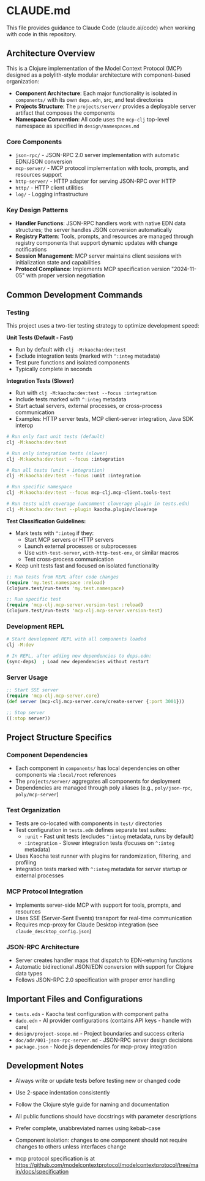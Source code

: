 # CLAUDE.md

This file provides guidance to Claude Code (claude.ai/code) when working with code in this repository.

## Architecture Overview

This is a Clojure implementation of the Model Context Protocol (MCP) designed as a polylith-style modular architecture with component-based organization:

- **Component Architecture**: Each major functionality is isolated in `components/` with its own `deps.edn`, src, and test directories
- **Projects Structure**: The `projects/server/` provides a deployable server artifact that composes the components
- **Namespace Convention**: All code uses the `mcp-clj` top-level namespace as specified in `design/namespaces.md`

### Core Components

- `json-rpc/` - JSON-RPC 2.0 server implementation with automatic EDN/JSON conversion
- `mcp-server/` - MCP protocol implementation with tools, prompts, and resources support
- `http-server/` - HTTP adapter for serving JSON-RPC over HTTP
- `http/` - HTTP client utilities
- `log/` - Logging infrastructure

### Key Design Patterns

- **Handler Functions**: JSON-RPC handlers work with native EDN data structures; the server handles JSON conversion automatically
- **Registry Pattern**: Tools, prompts, and resources are managed through registry components that support dynamic updates with change notifications
- **Session Management**: MCP server maintains client sessions with initialization state and capabilities
- **Protocol Compliance**: Implements MCP specification version "2024-11-05" with proper version negotiation

## Common Development Commands

### Testing

This project uses a two-tier testing strategy to optimize development speed:

**Unit Tests (Default - Fast)**
- Run by default with `clj -M:kaocha:dev:test`
- Exclude integration tests (marked with `^:integ` metadata)
- Test pure functions and isolated components
- Typically complete in seconds

**Integration Tests (Slower)**
- Run with `clj -M:kaocha:dev:test --focus :integration`
- Include tests marked with `^:integ` metadata
- Start actual servers, external processes, or cross-process communication
- Examples: HTTP server tests, MCP client-server integration, Java SDK interop

```bash
# Run only fast unit tests (default)
clj -M:kaocha:dev:test

# Run only integration tests (slower)
clj -M:kaocha:dev:test --focus :integration

# Run all tests (unit + integration)
clj -M:kaocha:dev:test --focus :unit :integration

# Run specific namespace
clj -M:kaocha:dev:test --focus mcp-clj.mcp-client.tools-test

# Run tests with coverage (uncomment cloverage plugin in tests.edn)
clj -M:kaocha:dev:test --plugin kaocha.plugin/cloverage
```

**Test Classification Guidelines:**
- Mark tests with `^:integ` if they:
  - Start MCP servers or HTTP servers
  - Launch external processes or subprocesses
  - Use `with-test-server`, `with-http-test-env`, or similar macros
  - Test cross-process communication
- Keep unit tests fast and focused on isolated functionality

```clojure
;; Run tests from REPL after code changes
(require 'my.test.namespace :reload)
(clojure.test/run-tests 'my.test.namespace)

;; Run specific test
(require 'mcp-clj.mcp-server.version-test :reload)
(clojure.test/run-tests 'mcp-clj.mcp-server.version-test)
```

### Development REPL
```bash
# Start development REPL with all components loaded
clj -M:dev

# In REPL, after adding new dependencies to deps.edn:
(sync-deps)  ; Load new dependencies without restart
```

### Server Usage
```clojure
;; Start SSE server
(require 'mcp-clj.mcp-server.core)
(def server (mcp-clj.mcp-server.core/create-server {:port 3001}))

;; Stop server
((:stop server))
```

## Project Structure Specifics

### Component Dependencies
- Each component in `components/` has local dependencies on other components via `:local/root` references
- The `projects/server/` aggregates all components for deployment
- Dependencies are managed through poly aliases (e.g., `poly/json-rpc`, `poly/mcp-server`)

### Test Organization
- Tests are co-located with components in `test/` directories
- Test configuration in `tests.edn` defines separate test suites:
  - `:unit` - Fast unit tests (excludes `^:integ` metadata, runs by default)
  - `:integration` - Slower integration tests (focuses on `^:integ` metadata)
- Uses Kaocha test runner with plugins for randomization, filtering, and profiling
- Integration tests marked with `^:integ` metadata for server startup or external processes

### MCP Protocol Integration
- Implements server-side MCP with support for tools, prompts, and resources
- Uses SSE (Server-Sent Events) transport for real-time communication
- Requires mcp-proxy for Claude Desktop integration (see `claude_descktop_config.json`)

### JSON-RPC Architecture
- Server creates handler maps that dispatch to EDN-returning functions
- Automatic bidirectional JSON/EDN conversion with support for Clojure data types
- Follows JSON-RPC 2.0 specification with proper error handling

## Important Files and Configurations

- `tests.edn` - Kaocha test configuration with component paths
- `dado.edn` - AI provider configurations (contains API keys - handle with care)
- `design/project-scope.md` - Project boundaries and success criteria
- `doc/adr/001-json-rpc-server.md` - JSON-RPC server design decisions
- `package.json` - Node.js dependencies for mcp-proxy integration

## Development Notes

- Always write or update tests before testing new or changed code
- Use 2-space indentation consistently
- Follow the Clojure style guide for naming and documentation
- All public functions should have docstrings with parameter descriptions
- Prefer complete, unabbreviated names using kebab-case
- Component isolation: changes to one component should not require changes to others unless interfaces change

- mcp protocol specification is at https://github.com/modelcontextprotocol/modelcontextprotocol/tree/main/docs/specification
